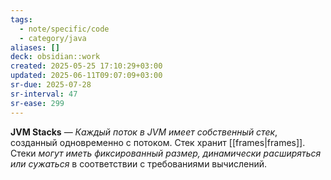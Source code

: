 ```yaml
---
tags:
  - note/specific/code
  - category/java
aliases: []
deck: obsidian::work
created: 2025-05-25 17:10:29+03:00
updated: 2025-06-11T09:07:09+03:00
sr-due: 2025-07-28
sr-interval: 47
sr-ease: 299
---
```


**JVM Stacks**
—
*Каждый поток в JVM имеет собственный стек*, созданный одновременно с потоком. Стек хранит [[frames|frames]]. Стеки *могут иметь фиксированный размер, динамически расширяться или сужаться* в соответствии с требованиями вычислений.
